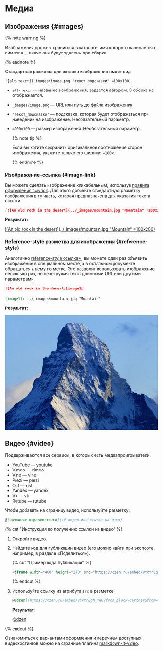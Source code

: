 # Медиа

## Изображения {#images}

{% note warning %}

Изображения должны храниться в каталоге, имя которого начинается с символа `_`, иначе они будут удалены при сборке.

{% endnote %}

Стандартная разметка для вставки изображения имеет вид:
```
![alt-текст](_images/image.png "текст_подсказки" =100x100)
```

  * `alt-текст` —  название изображения, задается автором. В сборке не отображается.
  * `_images/image.png` — URL или путь до файла изображения.
  * `"текст_подсказки"` — подсказка, которая будет отображаться при наведении на изображение. Необязательный параметр.
  * `=100x100` — размер изображения. Необязательный параметр.

    {% note tip %}

    Если вы хотите сохранить оригинальное соотношение сторон изображения, укажите только его ширину: `=100x`.

    {% endnote %}

### Изображение-ссылка {#image-link}

Вы можете сделать изображение кликабельным, используя [правила оформления ссылок](./links.md). Для этого добавьте стандартную разметку изображения в ту часть, которая предназначена для указания текста ссылки.

```markdown
[![An old rock in the desert](../_images/mountain.jpg "Mountain" =100x200)](https://yandex.com/images/search?text=mountain)
```

**Результат:**

[![An old rock in the desert](../_images/mountain.jpg "Mountain" =100x200)](https://yandex.com/images/search?text=mountain)

### Reference-style разметка для изображений {#reference-style}

Аналогично [reference-style ссылкам](./links.md#reference-style), вы можете один раз объявить изображение в специальном месте, а в остальном документе обращаться к нему по метке. Это позволит использовать изображение несколько раз, не перегружая текст длинными URL или другими параметрами.

```markdown
![An old rock in the desert][image1]

[image1]: ../_images/mountain.jpg "Mountain"
```

**Результат:**

![An old rock in the desert][image1]

[image1]: ../_images/mountain.jpg "Mountain"

## Видео {#video}

Поддерживаются все сервисы, в которых есть медиапроигрыватели.

- YouTube — youtube
- Vimeo — vimeo
- Vine — vine
- Prezi — prezi
- Osf — osf
- Yandex — yandex
- Vk — vk
- Rutube — rutube

Чтобы добавить на страницу видео, используйте разметку: 

```markdown
@[название_видеохостинга](id_видео_или_ссылка_на_него)
```

{% cut "Инструкция по получению ссылки на видео" %}

1. Откройте видео.
1. Найдите код для публикации видео (его можно найти при экспорте, например, в разделе «Поделиться»).

    {% cut "Пример кода публикации" %}

    ```html
    <iframe width="480" height="270" src="https://dzen.ru/embed/vYxYrEqN_VWQ?from_block=partner&from=zen&mute=0&autoplay=0&tv=0" allow="autoplay; fullscreen; accelerometer; gyroscope; picture-in-picture; encrypted-media" data-testid="embed-iframe" frameborder="0" scrolling="no" allowfullscreen></iframe>
    ```

    {% endcut %}

1. Используйте ссылку из атрибута `src` в разметке.

    ```markdown
    @[dzen](https://dzen.ru/embed/vYxYrEqN_VWQ?from_block=partner&from=zen&mute=0&autoplay=0&tv=0)
    ```

    **Результат**:

    @[dzen](https://dzen.ru/embed/vYxYrEqN_VWQ?from_block=partner&from=zen&mute=0&autoplay=0&tv=0)

{% endcut %}

Ознакомиться с вариантами оформления и перечнем доступных видеохостингов можно на странице плагина [markdown-it-video](https://www.npmjs.com/package/markdown-it-video).


